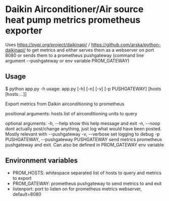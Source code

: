 # Daikin Airconditioner/Air source heat pump metrics prometheus exporter

Uses https://pypi.org/project/daikinapi/ / https://github.com/arska/python-daikinapi/ to get metrics and either serves them as a webserver on port 8080 or sends them to a prometheus pushgateway (command line argument --pushgateway or env variable PROM_GATEWAY)

## Usage
$ python app.py -h
usage: app.py [-h] [-n] [-v] [-p PUSHGATEWAY] [hosts [hosts ...]]

Export metrics from Daikin airconditioning to prometheus

positional arguments:
  hosts                 list of airconditioning units to query

optional arguments:
  -h, --help            show this help message and exit
  -n, --noop            dont actually post/change anything, just log what
                        would have been posted. Mostly relevant with
                        --pushgateway
  -v, --verbose         set logging to debug
  -p PUSHGATEWAY, --pushgateway PUSHGATEWAY
                        send metrics prometheus pushgateway and exit. Can also
                        be defined in PROM_GATEWAY env variable

## Environment variables
* PROM_HOSTS: whitespace separated list of hosts to query and metrics to export
* PROM_GATEWAY: prometheus pushgateway to send metrics to and exit
* listenport: port to listen on for prometheus metrics webserver, default=8080
